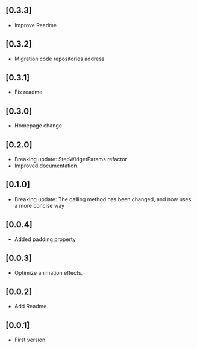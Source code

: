## [0.3.3]

* Improve Readme

## [0.3.2]

* Migration code repositories address

## [0.3.1]

* Fix readme

## [0.3.0]

* Homepage change

## [0.2.0]

* Breaking update: StepWidgetParams refactor
* Improved documentation

## [0.1.0]

* Breaking update: The calling method has been changed, and now uses a more concise way

## [0.0.4]

* Added padding property

## [0.0.3]

* Optimize animation effects.

## [0.0.2]

* Add Readme.

## [0.0.1]

* First version.

